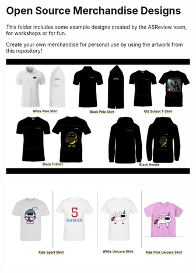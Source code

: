 # Open Source Merchandise Designs

This folder includes some example designs created by the ASReview team, for workshops or for fun.

Create your own merchandise for personal use by using the artwork from this repository!

![designs 1](example_designs1.png "Designs 1")

![designs 2](example_designs2.png "Designs 2")